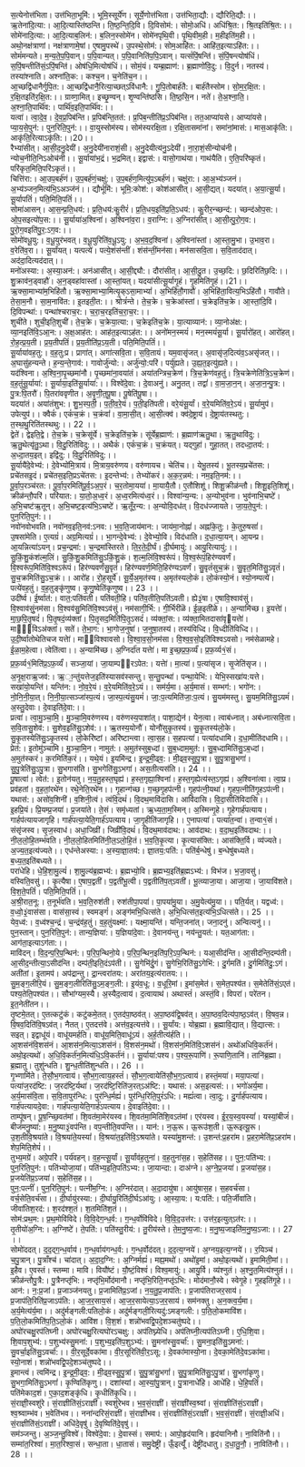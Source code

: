 

  
स॒त्येनोत्त॑भिता। उत्त॑भिता॒भूमि॑:। भूमि॒स्सूर्ये॑ण। सूर्ये॒णोत्त॑भिता। उत्त॑भिता॒द्यौ:। द्यौरिति॒द्यौ:।। ऋ॒तेना॑दि॒त्या:। आ॒दि॒त्यास्ति॑ष्ठन्ति। ति॒ष्ठ॒न्ति॒दि॒वि। दि॒विसोम॑:। सोमो॒अधि॑। अधि॑श्रि॒त:। श्रि॒तइति॑श्रि॒त:।।  
सोमे॑नादि॒त्या:। आ॒दि॒त्याब॒लिन॑:। ब॒लिन॒स्सोमे॑न। सोमे॑नपृथि॒वी। पृ॒थि॒वीम॒ही। म॒हीइति॑म॒ही।। अथो॒नक्ष॑त्राणां। नक्ष॑त्राणामे॒षां। ए॒षामु॒पस्थे॑। उ॒पस्थे॒सोम॑:। सोम॒आहि॑त:। आहि॑त॒इत्याऽहि॑त:।।  
सोमं॑मन्यते। म॒न्य॒ते॒प॒पि॒वान्। प॒पि॒वान्यत्। प॒पि॒वानिति॑प॒पि॒ऽवान्। यत्सं॑पिं॒षन्ति॑। सं॒पिं॒षन्त्योष॑धिं। स॒पिं॒षन्तीति॑सं॒ऽपिं॒षन्ति॑। ओष॑धि॒मित्योष॑धिं।। सोमं॒यं। यम्ब्र॒ह्माण॑:। ब्र॒ह्माणो॑वि॒दु:। वि॒दुर्न। नतस्य॑। तस्या॑श्नाति। अश्ना॑ति॒क:। कश्च॒न। च॒नेति॑च॒न।।  
आ॒च्छद्वि॑धानैर्गुपि॒त:। आ॒च्छद्वि॑धानै॒रित्या॒च्छत्ऽवि॑धानै:। गु॒पि॒तोबार्ह॑तै:। बार्ह॑तैस्सोम। सो॒म॒र॒क्षि॒त:। र॒क्षि॒तइति॑र॒क्षि॒त:।। ग्राव्णा॒मित्। इच्छृ॒ण्वन्। शृ॒ण्वन्ति॑ष्ठसि। ति॒ष्ठ॒सि॒न। नते॑। ते॒अ॒श्ना॒ति॒। अ॒श्ना॒ति॒पार्थि॑व:। पार्थि॑व॒इति॒पार्थि॑व:।।  
यत्वा॑। त्वा॒दे॒व॒। दे॒व॒प्र॒पिब॑न्ति। प्र॒पिब॑न्ति॒तत॑:। प्र॒पिब॒न्तीति॑प्र॒ऽपिब॑न्ति। तत॒आप्या॑यसे। आप्या॑यसे। प्या॒य॒से॒पुन॑:। पुन॒रिति॒पुन॑:।। वा॒युस्सोम॑स्य। सोम॑स्यरक्षि॒ता। र॒क्षि॒तासमा॑नां। समा॑नां॒मास॑:। मास॒आकृ॑ति:। आकृ॑ति॒रित्याऽकृ॑ति:।।20।।  
रैभ्या॑सीत्। आ॒सी॒द॒नु॒देयी॑। अ॒नु॒देयी॑नाराशं॒सी। अ॒नु॒देयीत्य॑नु॒ऽदेयी॑। ना॒रा॒शं॒सीन्योच॑नी। न्योच॒नीति॒निऽओच॑नी।। सू॒र्याया॑भ॒द्रं। भ॒द्रमित्। इद्वास॑:। वासो॒गाथ॑या। गाथ॑यैति। ए॒ति॒परि॑ष्कृतं। परि॑कृत॒मिति॒परि॑ऽकृतं।।  
चित्ति॑रा:। आ॒उप॒बर्ह॑णं। उ॒प॒बर्ह॑णं॒चक्षु॑:। उ॒प॒बर्ह॑ण॒मित्यु॑प॒ऽबर्ह॑णं। चक्षु॑रा:। आ॒अ॒भ्य॑ञ्जनं। अ॒भ्य॑ञ्जन॒मित्य॑भि॒ऽअञ्ज॑नं।। द्यौर्भूमि॑:। भूमि॒:कोश॑:। कोश॑आसीत्। आ॒सी॒द्यत्। यदया॑त्। अ॒या॒त्सू॒र्या। सू॒र्यापतिं॑। पति॒मिति॒पतिं॑।।  
सोमा॑आसन्। आ॒स॒न्प्र॒ति॒धय॑:। प्र॒ति॒धय॑:कु॒रीरं॑। प्र॒ति॒धय॒इति॑प्र॒ति॒ऽधय॑:। कु॒रीर॒न्च्छन्द॑:। च्छन्द॑ओप॒स:। ओ॒प॒सइत्यो॑प॒स:।। सू॒र्याया॑अ॒श्विना॑। अ॒श्विना॑व॒रा। व॒राग्नि:। अ॒ग्निरा॑सीत्। आ॒सी॒त्पु॒रो॒ग॒व:। पु॒रो॒ग॒वइति॑पु॒र॒:ऽग॒व:।।  
सोमो॑वधू॒यु:। व॒धू॒युर॑भवत्। व॒धू॒युरिति॑व॒धू॒ऽयु:। अ॒भ॒व॒द॒श्विना॑। अ॒श्विना॑स्तां। आ॒स्ता॒मु॒भा। उ॒भाव॒रा। व॒रेति॑व॒रा।। सू॒र्यांयत्। यत्पत्ये॑। पत्ये॒शंस॑न्तीं। शंस॑न्तीं॒मन॑सा। मन॑सासवि॒ता। स॒वि॒ताद॑दात्। अद॑दा॒दित्यद॑दात्।।  
मनो॑अस्या:। अ॒स्या॒अन॑:। अन॑आसीत्। आ॒सी॒द्द्यौ:। दौरा॑सीत्। आ॒सी॒दु॒त। उ॒च्छ॒दि:। छ॒दिरिति॑छ॒दि:।। शु॒क्राव॑न॒ड्वाहौ॑। अ॒न॒ड्वहा॑वास्तां। आ॒स्तां॒यत्। यदया॑सीत्सू॒र्यागृ॒हं। गृ॒हमिति॑गृ॒हं।।21।।  
ऋ॒क्सा॒माभ्या॑म॒भिहि॑तौ। ऋ॒क्सा॒माभ्या॒मित्यृ॒क्ऽसा॒माभ्यां॑। अ॒भिहि॑तौ॒गावौ॑। अ॒भिहि॑ता॒वित्य॒भिऽहि॑तौ। गावौ॑ते। ते॒सा॒म॒नौ। सा॒म॒नावि॑त:। इ॒तइती॒त:।। श्रोत्रं॑न्ते। ते॒च॒क्रे। च॒क्रेआ॑स्तां। च॒क्रेइति॑च॒क्रे। आ॒स्तां॒दि॒वि। दि॒विपन्था॑:। पन्था॑श्चराच॒र:। च॒रा॒च॒रइति॑च॒रा॒च॒र:।।  
शुची॑ते। शुची॒इति॒शुची॑। ते॒च॒क्रे। च॒क्रेया॒त्या:। च॒क्रेइति॑च॒क्रे। या॒त्याव्यान॑:। व्या॒नोअ॑क्ष:। व्या॒नइति॑वि॒ऽआ॒न:। अ॒क्ष॒आह॑त:। आह॑त॒इत्याऽह॑त:।। अनो॑मन॒स्मयं॑। मन॒स्मयं॑सू॒र्या। सू॒र्यारो॑हत्। आरो॑हत्। रो॒ह॒त्प्र॒य॒ती। प्र॒य॒तीपतिं॑। प्र॒य॒तीति॑प्र॒ऽय॒ती। पति॒मिति॒पतिं॑।।  
सू॒र्याया॑वह॒तु:। व॒ह॒तु:प्र। प्रागा॑त्। अगा॑त्सवि॒ता। स॒वि॒तायं। यम॒वासृ॑जत्। अ॒वासृ॑ज॒दित्य॑व॒ऽअसृ॑जत्।। अ॒घासु॑हन्यन्ते। ह॒न्य॒न्ते॒गाव॑:। गावोर्जु॑न्यो:। अर्जु॑न्यो॒:परि॑। पर्यु॑ह्यते। उ॒ह्य॒त॒इत्यु॑ह्यते।।  
यद॑श्विना। अ॒श्वि॒ना॒पृ॒च्छमा॑नौ। पृ॒च्छमा॑ना॒वया॑तं। अया॑तन्त्रिच॒क्रेण॑। त्रि॒च॒क्रेण॑वह॒तुं। त्रि॒चक्रेणेति॑त्रि॒ऽच॒क्रेण॑। व॒ह॒तुंसू॒र्याया॑:। सू॒र्याया॒इति॑सू॒र्याया॑:।। विश्वे॑दे॒वा:। दे॒वाअनु॑। अनु॒तत्। तद्वां॑। वा॒म॒जा॒न॒न्। अ॒जा॒न॒न्पु॒त्र:। पु॒त्र:पि॒तरौ॑। पि॒तरा॑ववृणीत। अ॒वृ॒णी॒त॒पू॒षा। पू॒षेति॑पू॒षा।।  
यदया॑तं। अया॑तंशुभ:। शु॒भ॒स्प॒ती॒। प॒ती॒व॒रे॒यं। प॒ती॒इति॑पती। वरे॒यंसू॒र्यां। व॒रे॒यमिति॑व॒रे॒ऽयं। सू॒र्यामुप॑। उपेत्युप॑।। क्वैकं॑। एकं॑च॒क्रं। च॒क्रंवां॑। वा॒मा॒सी॒त्। आ॒सी॒त्क्व॑। क्व॑दे॒ष्ट्राय॑। दे॒ष्ट्राय॑तस्थतु:। त॒स्थ॒थु॒रिति॑तस्थथु:।। 22 ।।  
द्वेते॑। द्वेइति॒द्वे। ते॒च॒क्रे। च॒क्रेसू॑र्ये। च॒क्रेइति॑च॒क्रे। सू॑र्येब्र॒ह्माण॑:। ब्र॒ह्माण॑ऋतु॒था। ऋ॒तु॒थावि॑दु:। ऋ॒तु॒थेत्यृ॑तु॒ऽथा। वि॒दु॒रिति॑विदु:।। अथैकं॑। एकं॑च॒क्रं। च॒क्रंयत्। यद्गुहा॑। गुहा॒तत्। तदध्दा॒तय॑:। अ॒ध्दा॒तय॒इत्। इद्वि॑दु:। वि॒दु॒रिति॑विदु:।।  
सू॒र्यायै॑दे॒वेभ्य॑:। दे॒वेभ्यो॑मि॒त्राय॑। मि॒त्राय॒वरु॑णय। वरु॑णायच। चेति॑च।। येभू॒तस्य॑। भू॒तस्य॒प्रचे॑तस:। प्रचे॑तसइ॒दं। प्रचे॑तस॒इति॒प्रऽचे॑तस:। इ॒दन्तेभ्य॑:। तेभ्यो॑करं। अ॒क॒र॒न्नम॑:। नम॒इति॒नम॑:।।  
पू॒र्वा॒प॒रञ्च॑रत:। पू॒र्वा॒प॒रमिति॑पू॒र्व॒ऽअ॒प॒रं। च॒र॒तोमा॒यया॑। मा॒यायै॒तौ। ए॒तौशिशू॑। शिशू॒क्रीळ॑न्तौ। शिशू॒इति॒शिशू॑। क्रीळ॑न्तौ॒परि॑। परि॑यात:। या॒तो॒अ॒ध्व॒रं। अ॒ध्व॒रमित्य॑ध्व॒रं।। विश्वा॑न्य॒न्य:। अ॒न्योभुव॑ना। भुव॑नाभि॒चष्टे॑। अ॒भि॒चष्ट॑ऋ॒तून्। अ॒भि॒चष्ट॒इत्य॑भि॒ऽचष्टे॑। ऋ॒तूँर॒न्य:। अ॒न्योवि॒दध॑त्। वि॒दध॑ज्जायते। जा॒य॒ते॒पुन॑:। पुन॒रिति॒पुन॑:।।  
नवो॑नवोभवति। नवो॑नव॒इति॒नव॑:ऽनव:। भ॒व॒ति॒जाय॑मान:। जाय॑मा॒नोह्नां॑। अह्नां॑के॒तु:। के॒तुरु॒षसां॑। उ॒षसा॑मेति। ए॒त्यग्रं॑। अग्र॒मित्यग्रं॑।। भा॒गन्दे॒वेभ्य॑:। दे॒वेभ्यो॒वि। विद॑धाति। द॒धा॒त्या॒यन्। आ॒यन्प्र। आ॒यन्नित्या॑ऽयन्। प्रच॒न्द्रमा॑:। च॒न्द्रमा॑स्तिरते। ति॒र॒ते॒दी॒र्घं। दी॒र्घमायु॑:। आयु॒रित्यायु॑:।।  
सु॒किं॒शु॒कंश॑ल्म॒लिं। सु॒किं॒शु॒कमिति॑सु॒ऽकिं॒शु॒कं। श॒ल्म॒लिंवि॒श्वरू॑पं। वि॒श्व॒रू॑पं॒हिर॑ण्यवर्णं। वि॒श्वरू॑प॒मिति॑वि॒श्वऽरू॑पं। हिर॑ण्यवर्णंसु॒वृतं॑। हिर॑ण्यवर्ण॒मिति॒हिर॑ण्यऽवर्णं। सु॒वृतं॑सुच॒क्रं। सु॒वृत॒मिति॑सु॒ऽवृतं॑। सु॒च॒क्रमिति॑सु॒ऽच॒क्रं।। आरो॑ह। रो॒ह॒सूर्ये॑। सू॒र्ये॒अ॒मृत॑स्य। अ॒मृत॑स्यलो॒कं। लो॒कंस्यो॒नं। स्यो॒नम्पत्ये॑। पत्ये॑वह॒तुं। व॒ह॒तुङ्कृ॑णुष्व। कृ॒णु॒ष्वेति॑कृणुष्व।। 23 ।।  
उदी॑र्ष्व। ई॒र्ष्वात॑:। वात॒:पति॑वती। पति॑वती॒हि। पति॑व॒तीति॒पति॑ऽवती। ह्ये३॒॑षा। ए॒षावि॒श्वाव॑सुं। वि॒श्वाव॑सुं॒नम॑सा। वि॒श्वव॑सु॒मिति॑वि॒श्वऽव॑सुं। नम॑सागी॒र्भि:। गी॒र्भिरी॑ळॆ। ई॒ळ॒इती॑ळे।। अ॒न्यामि॑च्छ। इ॒यत्तेा॑। मा्॒छ॒पि॒तृ॒षदं॑। पि॒तृ॒षदं॒व्य॑क्तां। पि॒तृ॒सद॒मिति॑पि॒तृ॒ऽसदं॑। व्य॑क्तां॒स:। व्य॑क्ता॒मितदासा॑वृयत्तेा॑। माि॒विऽअ॑क्तां। सते॑। ते॒भा॒ग:। भा॒गोज॒नुषा॑। ज॒नुषा॒तस्य॑। तस्य॑विध्दि। वि॒ध्दीति॑विध्दि।।  
उ॒दी॒र्ष्वातोथेतिचज यत्तेा॑। मा॑विश्वावसो। वि॒श्वा॒व॒सो॒नम॑सा। वि॒श्व॒व॒सो॒इति॑विश्वऽवसो। नम॑सेळामहे। ई॒ळा॒म॒हेत्वा। त्वेति॑त्वा।। अ॒न्यामि॑च्छ। अ॒ग्निर्दा॑त यत्तेा॑। मा इ॒च्छ॒प्र॒फ॒र्व्यं॑। प्र॒फ॒र्व्य१॒॑सं। प्र॒फ॒र्व्य१॒॑मिति॑प्र॒ऽफ॒र्व्यं॑। सञ्जा॒यां। जा॒याम्प॒रऽपेत:। यत्तेा॑। मा॒त्या॑। प॒त्या॑सृज। सृ॒जेति॑सृज।।  
अ॒नृ॒क्ष॒राऋ॒जव॑:। ऋ॒ा॒न्तु॑यत्तेज॒इति॑स्यासव॑स्सन्तु। स॒न्तु॒पन्था॑। पन्था॒येभि॑:। येभि॒स्सखा॑य:यत्ते। सखा॑यो॒यन्ति॑। यन्ति॑न:। नो॒व॒रे॒यं। व॒रे॒यमिति॑व॒रे॒ऽयं।। सम॑र्य॒मा। अ॒र्य॒मासं। सम्भग॑:। भगो॑न:। नो॒नि॒नी॒या॒त्। नि॒नी॒या॒त्सञ्जा॑स्प॒त्यं। जा॒स्प॒त्यंसु॒यमं॑। जा॒:प॒त्यमिति॑जा॒:प॒त्यं। सु॒यम॑मस्तु। सु॒यम॒मिति॑सु॒ऽयमं॑। अ॒स्तु॒देवाः। दे॒वाइति॑दे॒वा:।।  
प्रत्वा॑। त्वा॒मु॒ञ्चा॒मि॒। मु॒ञ्चा॒मि॒वरु॑णस्य। वरु॑णस्य॒पाशा॑त्। पाशा॒द्येन॑। येन॒त्वा। त्वाब॑ध्नात्। अब॑ध्नात्सवि॒ता। स॒वि॒तासु॒शेव॑:। सु॒शेव॒इति॑सु॒ऽशेव॑:।। ऋ॒तस्य॒योनौ॑। योनौ॑सुकृ॒तस्य॑। सु॒कृ॒तस्य॑लो॒के। सु॒कृ॒तस्येति॑सु॒ऽकृ॒तस्य॑। लो॒केरि॑ष्टां। अरि॑ष्टान्त्वा। त्वा॒स॒ह। स॒हपत्या॑। पत्या॑दधामि। द॒धा॒मीति॑दधामि।।  
प्रेत॑:। इ॒तोमु॑ञ्चामि। मु॒ञ्चा॒मि॒न। नामुत॑:। अ॒मुत॑स्सुब॒ध्दां। सु॒ब॒ध्दाम॒मुत॑:। सु॒ब॒ध्दामिति॑सु॒ऽब॒ध्दां। अ॒मुत॑स्करं। क॒रमिति॑क॒रं।। यथे॒यं। इ॒यमि॑न्द्र। इ॒न्द्र॒मी॒ढ्व॒:। मी॒ढ्व॒स्सु॒पु॒त्रा। सु॒पु॒त्रासु॒भगा॑। सु॒पु॒त्रेति॑सु॒ऽपु॒त्रा। सु॒भगास॑ति। सु॒भगेति॑सु॒ऽभगा॑। अस॒तीत्यस॑ति।। 24 ।।  
पू॒षात्वा॑। त्वेत॑:। इ॒तोन॑यतु। न॒य॒तु॒हस्त॒घृह्य॑। ह॒स्त॒गृह्या॒श्विना॑। ह॒स्त॒गृह्येत्य॑स्त॒ऽगृह्य॑। अ॒श्विना॑त्वा। त्वा॒प्र। प्रव॑हतां। व॒ह॒तां॒रथे॑न। रथे॒नेति॒रथे॑न।। गृ॒हान्ग॑च्छ। ग॒च्छ॒गृ॒हप॑त्नी। गृ॒हप॑त्नी॒यथा॑। गृ॒हप॒त्नीति॑गृ॒हऽप॑त्नी। यथास॑:। असो॑व॒शिनी॑। व॒शिनी॒त्वं। त्वंवि॒दथं॑। वि॒दथ॒मावि॑दासि। आवि॑दासि। वि॒दा॒सीति॑विदासि।।  
इ॒हप्रि॒यं। प्रि॒यम्प्र॒जया॑। प्र॒जया॑ते। ते॒सं। समृ॑ध्यतां। ऋ॒ध्य॒ता॒म॒स्मिन्। अ॒स्मिन्गृ॒हे। गृ॒हेगार्ह॑पत्याय। गार्हप॑त्यायजागृहि। गार्ह॑पत्या॒येति॒गार्ह॑ऽपत्याय। जा॒गृ॒हीति॑जागृहि।। ए॒नापत्या॑। पत्या॑त॒न्वा॑। त॒न्वा१॒॑सं। संसृ॑जस्व। सृ॒ज॒स्वाध॑। अधा॒जिव्री॑। जिव्री॑वि॒दथं॑। वि॒दथ॒माव॑दाथ:। आव॑दाथ:। व॒दा॒थ॒इति॑वदाथ:।।  
नी॒ल॒लो॒हि॒तम्भ॑वति। नी॒ल॒लो॒हितमिति॑नी॒ल॒ऽलो॒हि॒तं। भ॒व॒ति॒कृ॒त्या। कृ॒त्यास॑क्ति:। आस॑क्ति॒र्वि। व्य॑ज्यते। अ॒ज्य॒त॒इत्य॑ज्यते।। एध॑न्तेअस्या:। अ॒स्या॒ज्ञा॒तय॑:। ज्ञा॒तय॒:पति॑:। पति॑र्ब॒न्धेषु॑। ब॒न्धेषु॑बध्यते। ब॒ध्य॒त॒इति॑बध्यते।।  
परा॑धेहि। धे॒हि॒शा॒मु॒ल्यं॑। शा॒मु॒ल्य॑ब्र॒ह्मभ्य॑:। ब्र॒ह्मभ्यो॒वि। ब्र॒ह्मभ्य॒इति॑ब्र॒ह्मऽभ्य॑:। विभ॑ज। भ॒जा॒वसु॑। वस्विति॒वसु॑।। कृ॒त्यैषा। ए॒षाप॒द्वती॑। प॒द्वती॑भू॒त्वी। प॒द्वतीति॑प॒त्ऽवती॑। भू॒त्व्याजा॒या। आजा॒या। जा॒यावि॑शते। वि॒श॒ते॒पतिं॑। पति॒मिति॒पतिं॑।।  
अ॒श्री॒रात॒नू:। त॒नूर्भ॑वति। भ॒व॒ति॒रुश॑ती। रुश॑तीपा॒पया॑। पा॒पया॑मु॒या। अ॒मु॒येत्य॑मु॒या।। पति॒र्यत्। यद्वध्व॑:। व॒ध्वो॒३॒॑वास॑सा। वास॑सा॒स्वं। स्वमङ्गं॑। अङ्ग॑मभि॒धित्स॑ते। अ॒भि॒धित्स॑त॒इत्य॑भि॒ऽधित्स॑ते।। 25 ।।  
येव॒ध्व॑:। व॒ध्व॑श्च॒न्द्रं। च॒न्द्रंव॑ह॒तुं। व॒ह॒तुंयक्ष्मा॑:। यक्ष्मा॒यन्ति॑। यन्ति॒जना॑त्। जना॒दनु॑। अन्वित्यनु॑।। पुन॒स्तान्। पुन॒रिति॒पुन॑:। तान्य॒ज्ञिया॑:। य॒ज्ञिया॑दे॒वा:। दे॒वानय॑न्तु। नय॑न्तु॒यत॑:। यत॒आग॑ता:। आग॑ता॒इत्याऽग॑ता:।।  
मावि॑दन्। वि॒द॒न्प॒रि॒प॒न्थिन॑:। प॒रि॒प॒न्थिनो॒ये। प॒रि॒प॒न्थिन॒इति॑प॒रि॒ऽप॒न्थिन॑:। यआ॒सीद॑न्ति। आ॒सीद॑न्ति॒दम्प॑ती। आ॒सीद॒न्तीत्या॒ऽसीद॑न्ति। दम्प॑ती॒इति॒दंऽप॑ती।। सु॒गेभि॑र्दु॒गं। सु॒गेभि॒रिति॑सु॒ऽगेभि॑:। दु॒र्गमति॑। दु॒र्गमिति॑दु॒:ऽगं। अती॑तां। इ॒तामप॑। अप॑द्रान्तु। द्रा॒न्त्वरा॑तय:। अरा॑तय॒इत्य॑रातय:।।  
सु॒म॒ङ्ग॒लीरि॒यं। सु॒म॒ङ्ग॒लीरिति॑सु॒ऽम॒ङ्ग॒ली:। इ॒यंव॒धू:। व॒धूरि॒मां। इ॒मांस॒मेत॑। स॒मेत॒पश्य॑त। स॒मेतेति॑सं॒ऽएत॑। पश्य॒तेति॒पश्य॑त।। सौभा॑ग्यम॒स्यै। अ॒स्यैद॒त्वाय॑। द॒त्वायाथ॑। अथास्तं॑। अस्तं॒वि। विपरा॑। परे॑तन। इ॒त॒नेती॑तन।।  
तृ॒ष्टमे॒तत्। ए॒तत्कटु॑कं। कटु॑कमे॒तत्। ए॒तद॑पा॒ष्ठव॑त्। अ॒पा॒ष्ठव॑द्वि॒षव॑त्। अ॒पा॒ष्ठव॒दित्य॑पा॒ष्ठ॒ऽव॑त्। वि॒षव॒न्न। वि॒षव॒दिति॑वि॒षऽव॑त्। नैतत्। ए॒तदत्त॑वे। अत्त॑व॒इत्यत्त॑वे।। सू॒र्यांय:। योब्र॒ह्मा। ब्र॒ह्मावि॒द्यात्। वि॒द्यात्स:। सइत्। इद्वाधू॑यं। वाधू॑यमर्हति। वाधू॑य॒मिति॒वाधू॑ऽयं। अ॒र्ह॒तीत्य॑र्हति।।  
आ॒शस॑नंवि॒शस॑नं। आ॒शस॑न॒मित्या॒ऽशस॑नं। वि॒शस॑न॒मथो॑। वि॒शस॑न॒मिति॑वि॒ऽशस॑नं। अथो॑अधिवि॒कर्त॑नं। अथो॒इत्यथो॑। अ॒धि॒वि॒कर्त॑न॒मित्य॑धि॒ऽवि॒कर्त॑नं।। सू॒र्याया॑:पश्य। प॒श्य॒रू॒पाणि॑। रू॒पाणि॒तानि॑। तानि॑ब्र॒ह्मा। ब्र॒ह्मातु। तुशु॑न्धति। शु॒न्ध॒तीति॑शुन्धति।। 26 ।।  
गृ॒भ्णामि॑ते। ते॒सौ॒भ॒गत्वाय॑। सौ॒भ॒ग॒त्वाय॒हस्तं॑। सौ॒भ॒ग॒त्वायेति॑सौ॒भ॒ग॒ऽत्वाय॑। हस्तं॒मया॑। मया॒पत्या॑। पत्या॑ज॒रद॑ष्टि:। ज॒रद॑ष्टि॒र्यथा॑। ज॒रद॑ष्टि॒रिति॑ज॒रत्ऽअ॑ष्टि:। यथास॑:। अस॒इत्यस॑:।। भगो॑अर्य॒मा। अ॒र्य॒मास॑वि॒ता। स॒वि॒तापुर॑न्धि:। पुर॑न्धि॒र्मह्यं॑। पुर॑न्धि॒रिति॒पुरं॑ऽधि:। मह्यं॑त्वा। त्वा॒दु:। दु॒र्गार्ह॑पत्याय। गार्ह॑पत्यायदे॒वा:। गार्ह॑पत्या॒येति॒गार्ह॑ऽपत्याय। दे॒वाइति॑दे॒वा:।।  
ताम्पू॑षन्। पू॒ष॒न्च्छि॒वत॑मां। शि॒वत॑मा॒मेर॑यस्व। शि॒वत॑मा॒मिति॑शि॒वऽत॑मां। एर॑यस्व। ई॒र॒य॒स्व॒यस्यां॑। यस्यां॒बीजं॑। बीजं॑मनु॒ष्या॑:। म॒नु॒ष्या३॒॑वप॑न्ति। वप॒न्तीति॒वप॑न्ति।। यान॑:। न॒ऊ॒रू। ऊ॒रूउ॑श॒ती। ऊ॒रूइत्यू॒रू। उ॒श॒तीवि॒श्रया॑ते। वि॒श्रया॑ते॒यस्यां॑। वि॒श्रया॑त॒इति॑वि॒ऽश्रया॑ते। यस्या॑मु॒शन्त॑:। उ॒शन्त॑:प्र॒हरा॑म। प्र॒हरा॒मेति॑प्र॒ऽहरा॑म। शेप॒मिति॒शेपं॑।।  
तुभ्य॒मग्रे॑। अग्रे॒परि॑। पर्य॑वहन्। व॒ह॒न्त्सू॒र्यां। सू॒र्यांव॑ह॒तुना॑। व॒ह॒तुना॑स॒ह। स॒हेति॑सह।। पुन॒:पति॑भ्य:। पुन॒रिति॒पुन॑:। पति॑भ्योजा॒यां। पति॑भ्य॒इति॒पति॑ऽभ्य:। जा॒यान्दा:। दाअ॑ग्ने। अ॒ग्ने॒प्र॒जया॑। प्र॒जया॑स॒ह। प्र॒जयेति॑प्र॒ऽजया॑। स॒हेति॑स॒ह।।  
पुन॒:पत्नीं॑। पुन॒रिति॒पुन॑:। पत्नी॑म॒ग्नि:। अ॒ग्निर॑दात्। अ॒दा॒दायु॑षा। आयु॑षास॒ह। स॒हवर्च॑सा। वर्च॒सेति॒वर्च॑सा।। दी॒र्घायु॑रस्या:। दी॒र्घायु॒रिति॑दी॒र्घऽआ॑यु:। आ॒स्या॒य:। य:पति॑:। पति॒र्जीवा॑ति। जीवा॑तिश॒रद॑:। श॒रद॑श्श॒तं। श॒तमिति॑श॒तं।।  
सोम॑:प्रथ॒म:। प्र॒थ॒मोवि॑विदे। वि॒वि॒देग॒न्ध॒र्व:। ग॒न्ध॒र्वोवि॑विदे। वि॒वि॒द॒उत्त॑र:। उत्त॑र॒इत्युत्ऽत॑र:।। तृ॒तीयो॑अ॒ग्नि:। अ॒ग्निष्टे॑। ते॒पति॑:। पति॑स्तु॒रीय॑:। तु॒रीय॑स्ते। ते॒म॒नु॒ष्य॒जा:। म॒नु॒ष्य॒जाइति॑म॒नु॒ष्य॒ऽजा:।। 27 ।।  
सोमो॑ददत्। द॒द॒द्ग॒न्ध॒र्वाय॑। ग॒न्ध॒र्वाय॑गन्ध॒र्व:। ग॒न्ध॒र्वोद॑दत्। द॒द॒त्य॒ग्नये॑। अ॒ग्नय॒इत्य॒ग्नये॑।। र॒यिञ्च॑। च॒पु॒त्रान्। पु॒त्राँश्च॑। चा॑दात्। अ॒दा॒द॒ग्नि:। अ॒ग्निर्मह्यं॑। मह्य॒मथो॑। अथो॑इ॒मां। अथो॒इत्यथो॑। इ॒मामिती॒मां।।  
इ॒हैव। ए॒वस्तं। स्तम्मा। मावि। वियौ॑ष्टं। यौ॒ष्टं॒विश्वं॑। विश्व॒मायु॑:। आयु॒र्वि। व्य॑श्नुतं। अ॒श्नु॒त॒मित्य॑श्नुतं।। क्रीळ॑न्तौपु॒त्रै:। पु॒त्रैनप्तृ॑भि:। नप्तृ॑भि॒र्मोद॑मानौ। नप्तृ॑भि॒रिति॒नप्तृ॑ऽभि:। मोद॑मानौ॒स्वे। स्वेगृ॒हे। गृ॒हइति॑गृ॒हे।।  
आन॑:। न॒:प्र॒जां। प्र॒जाञ्ज॑नयतु। प्र॒जामिति॑प्र॒ऽजां। न॒य॒तु॒प्र॒जाप॑ति:। प्र॒जाप॑तिराजर॒साय॑। प्र॒जाप॑ति॒रिति॑प्र॒जाऽप॑ति:। आ॒ज॒र॒साय॒सं। आ॒ज॒र॒सायेत्या॒ऽज॒र॒साय॑। सम॑नक्तु। अ॒न॒क्त्व॒र्य॒मा। अ॒र्य॒मेत्य॑र्य॒मा।। अदु॑र्मङ्गली:पतिलो॒कं। अदु॑र्मङ्गली॒रित्यदु॑:ऽमङ्गली:। प॒ति॒लो॒कमावि॑श। प॒ति॒लो॒कमिति॑प॒ति॒ऽलो॒कं। आवि॑श। वि॒श॒शं। शन्नो॑भवद्वि॒पदे॒शञ्चतु॑ष्पदे।।  
अघो॑रचक्षु॒रप॑तिघ्नी। अघो॑रचक्षु॒रित्यघो॑रऽचक्षु:। अप॑तिघ्न्येधि। अप॑तिघ्नी॒त्यप॑तिऽघ्नी। ए॒धि॒शि॒वा। शि॒वाप॒शुभ्य॑:। प॒शुभ्य॑स्सु॒मना॑:। प॒शुभ्य॒इति॑प॒शुऽभ्य॑:। सु॒मना॑स्सु॒वर्चा॑:। सु॒मना॒इति॑सु॒ऽमना॑:। सु॒वर्चा॒इति॑सु॒ऽवर्चा॑:।। वी॒र॒सूर्दे॒वका॑मा। वी॒र॒सूरिति॑वी॒र॒ऽसू:। दे॒वका॑मास्यो॒ना। दे॒वका॒मेति॑दे॒वऽका॑मा। स्यो॒नाशं। शन्नो॑भवद्वि॒पदे॒शञ्च॑तुष्पदे।।  
इ॒मान्त्वं। त्वमि॑न्द्र। इ॒न्द्र॒मी॒ढ्व॒:। मी॒ढ्व॒स्सु॒पु॒त्रां। सु॒पु॒त्रांसु॒भगां॑। सु॒पु॒त्रामिति॑सु॒ऽपु॒त्रां। सु॒भगां॑कृणु। सु॒भगा॒मिति॑सु॒ऽभगां॑। कृ॒ण्विति॑कृणु।। दशा॑स्यां। आ॒स्यां॒पु॒त्रान्। पु॒त्रानाधे॑हि। आधे॑हि। धे॒हि॒पतिं॑। पति॑मेकाद॒शं। ए॒का॒द॒शङ्कृ॑धि। कृ॒धीति॑कृ॒धि।।  
सं॒राज्ञी॒स्वशु॑रे। सं॒राज्ञीति॑सं॒ऽराज्ञी॑। स्वशु॑रेभव। भ॒व॒सं॒राज्ञी॑। सं॒राज्ञी॑स्व॒श्र्वां। सं॒राज्ञीति॑सं॒ऽराज्ञी॑। श्व॒श्र्वाम्भ॑व। भ॒वेति॑भव।। नना॑न्दरिसं॒राज्ञी॑। सं॒राज्ञी॑भव। सं॒राज्ञीति॑सं॒ऽराज्ञी॑। भ॒व॒सं॒राज्ञी॑। सं॒राज्ञी॒अधि॑। सं॒राज्ञीति॑सं॒ऽराज्ञी॑। अधि॑दे॒वृषु॑। दे॒वृष्विति॑दे॒वृषु॑।।  
सम॑ञ्जन्तु। अ॒ञ्ज॒न्तु॒विश्वे॑। विश्वे॑दे॒वा:। दे॒वास्सं। समाप॑:। आपो॒हृद॑यानि। हृद॑यानिनौ। ना॒विति॑नौ।। सम्मा॑त॒रिश्वा॑। मा॒त॒रिश्वा॒सं। सन्धा॒ता। धा॒तासं। समु॒देष्ट्री॑। ऊँ॒इत्यूँ॑। देष्ट्री॑दधातु। द॒धा॒तु॒नौ॒। ना॒विति॑नौ।। 28 ।।  

